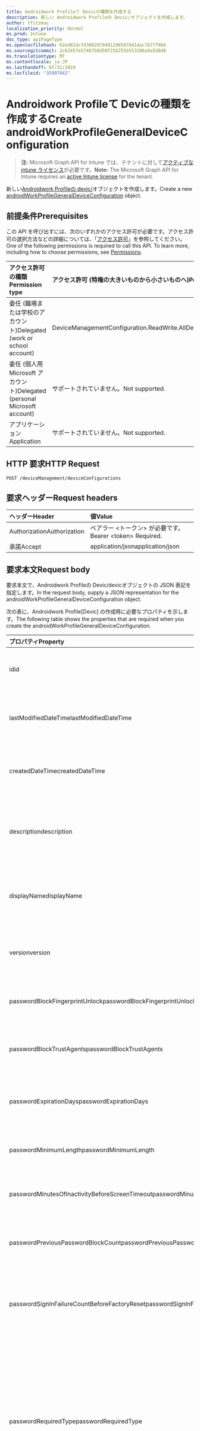```yaml
---
title: Androidwork Profileて Devicの種類を作成する
description: 新しい Androidwork Profileの Devic/オブジェクトを作成します。
author: tfitzmac
localization_priority: Normal
ms.prod: Intune
doc_type: apiPageType
ms.openlocfilehash: 62ed82dcfd3892970491296597d414ac7677f9b6
ms.sourcegitcommit: 2c62457e57467b8d50f21b255b553106a9a5d8d6
ms.translationtype: MT
ms.contentlocale: ja-JP
ms.lasthandoff: 07/31/2019
ms.locfileid: "35997842"
---
```

# <a name="create-androidworkprofilegeneraldeviceconfiguration"></a><span data-ttu-id="ccf37-103">Androidwork Profileて Devicの種類を作成する</span><span class="sxs-lookup"><span data-stu-id="ccf37-103">Create androidWorkProfileGeneralDeviceConfiguration</span></span>

> <span data-ttu-id="ccf37-104">**注:** Microsoft Graph API for Intune では、テナントに対して[アクティブな intune ライセンス](https://go.microsoft.com/fwlink/?linkid=839381)が必要です。</span><span class="sxs-lookup"><span data-stu-id="ccf37-104">**Note:** The Microsoft Graph API for Intune requires an [active Intune license](https://go.microsoft.com/fwlink/?linkid=839381) for the tenant.</span></span>

<span data-ttu-id="ccf37-105">新しい[Androidwork Profileの devic/](../resources/intune-deviceconfig-androidworkprofilegeneraldeviceconfiguration.md)オブジェクトを作成します。</span><span class="sxs-lookup"><span data-stu-id="ccf37-105">Create a new [androidWorkProfileGeneralDeviceConfiguration](../resources/intune-deviceconfig-androidworkprofilegeneraldeviceconfiguration.md) object.</span></span>

## <a name="prerequisites"></a><span data-ttu-id="ccf37-106">前提条件</span><span class="sxs-lookup"><span data-stu-id="ccf37-106">Prerequisites</span></span>
<span data-ttu-id="ccf37-p101">この API を呼び出すには、次のいずれかのアクセス許可が必要です。アクセス許可の選択方法などの詳細については、「[アクセス許可](/graph/permissions-reference)」を参照してください。</span><span class="sxs-lookup"><span data-stu-id="ccf37-p101">One of the following permissions is required to call this API. To learn more, including how to choose permissions, see [Permissions](/graph/permissions-reference).</span></span>

|<span data-ttu-id="ccf37-109">アクセス許可の種類</span><span class="sxs-lookup"><span data-stu-id="ccf37-109">Permission type</span></span>|<span data-ttu-id="ccf37-110">アクセス許可 (特権の大きいものから小さいものへ)</span><span class="sxs-lookup"><span data-stu-id="ccf37-110">Permissions (from most to least privileged)</span></span>|
|:---|:---|
|<span data-ttu-id="ccf37-111">委任 (職場または学校のアカウント)</span><span class="sxs-lookup"><span data-stu-id="ccf37-111">Delegated (work or school account)</span></span>|<span data-ttu-id="ccf37-112">DeviceManagementConfiguration.ReadWrite.All</span><span class="sxs-lookup"><span data-stu-id="ccf37-112">DeviceManagementConfiguration.ReadWrite.All</span></span>|
|<span data-ttu-id="ccf37-113">委任 (個人用 Microsoft アカウント)</span><span class="sxs-lookup"><span data-stu-id="ccf37-113">Delegated (personal Microsoft account)</span></span>|<span data-ttu-id="ccf37-114">サポートされていません。</span><span class="sxs-lookup"><span data-stu-id="ccf37-114">Not supported.</span></span>|
|<span data-ttu-id="ccf37-115">アプリケーション</span><span class="sxs-lookup"><span data-stu-id="ccf37-115">Application</span></span>|<span data-ttu-id="ccf37-116">サポートされていません。</span><span class="sxs-lookup"><span data-stu-id="ccf37-116">Not supported.</span></span>|

## <a name="http-request"></a><span data-ttu-id="ccf37-117">HTTP 要求</span><span class="sxs-lookup"><span data-stu-id="ccf37-117">HTTP Request</span></span>
<!-- {
  "blockType": "ignored"
}
-->
``` http
POST /deviceManagement/deviceConfigurations
```

## <a name="request-headers"></a><span data-ttu-id="ccf37-118">要求ヘッダー</span><span class="sxs-lookup"><span data-stu-id="ccf37-118">Request headers</span></span>
|<span data-ttu-id="ccf37-119">ヘッダー</span><span class="sxs-lookup"><span data-stu-id="ccf37-119">Header</span></span>|<span data-ttu-id="ccf37-120">値</span><span class="sxs-lookup"><span data-stu-id="ccf37-120">Value</span></span>|
|:---|:---|
|<span data-ttu-id="ccf37-121">Authorization</span><span class="sxs-lookup"><span data-stu-id="ccf37-121">Authorization</span></span>|<span data-ttu-id="ccf37-122">ベアラー &lt;トークン&gt; が必要です。</span><span class="sxs-lookup"><span data-stu-id="ccf37-122">Bearer &lt;token&gt; Required.</span></span>|
|<span data-ttu-id="ccf37-123">承諾</span><span class="sxs-lookup"><span data-stu-id="ccf37-123">Accept</span></span>|<span data-ttu-id="ccf37-124">application/json</span><span class="sxs-lookup"><span data-stu-id="ccf37-124">application/json</span></span>|

## <a name="request-body"></a><span data-ttu-id="ccf37-125">要求本文</span><span class="sxs-lookup"><span data-stu-id="ccf37-125">Request body</span></span>
<span data-ttu-id="ccf37-126">要求本文で、Androidwork Profileの Devic/devicオブジェクトの JSON 表記を指定します。</span><span class="sxs-lookup"><span data-stu-id="ccf37-126">In the request body, supply a JSON representation for the androidWorkProfileGeneralDeviceConfiguration object.</span></span>

<span data-ttu-id="ccf37-127">次の表に、Androidwork Profile[Devic] の作成時に必要なプロパティを示します。</span><span class="sxs-lookup"><span data-stu-id="ccf37-127">The following table shows the properties that are required when you create the androidWorkProfileGeneralDeviceConfiguration.</span></span>

|<span data-ttu-id="ccf37-128">プロパティ</span><span class="sxs-lookup"><span data-stu-id="ccf37-128">Property</span></span>|<span data-ttu-id="ccf37-129">型</span><span class="sxs-lookup"><span data-stu-id="ccf37-129">Type</span></span>|<span data-ttu-id="ccf37-130">説明</span><span class="sxs-lookup"><span data-stu-id="ccf37-130">Description</span></span>|
|:---|:---|:---|
|<span data-ttu-id="ccf37-131">id</span><span class="sxs-lookup"><span data-stu-id="ccf37-131">id</span></span>|<span data-ttu-id="ccf37-132">文字列</span><span class="sxs-lookup"><span data-stu-id="ccf37-132">String</span></span>|<span data-ttu-id="ccf37-133">エンティティのキー。</span><span class="sxs-lookup"><span data-stu-id="ccf37-133">Key of the entity.</span></span> <span data-ttu-id="ccf37-134">[deviceConfiguration](../resources/intune-deviceconfig-deviceconfiguration.md) から継承します</span><span class="sxs-lookup"><span data-stu-id="ccf37-134">Inherited from [deviceConfiguration](../resources/intune-deviceconfig-deviceconfiguration.md)</span></span>|
|<span data-ttu-id="ccf37-135">lastModifiedDateTime</span><span class="sxs-lookup"><span data-stu-id="ccf37-135">lastModifiedDateTime</span></span>|<span data-ttu-id="ccf37-136">DateTimeOffset</span><span class="sxs-lookup"><span data-stu-id="ccf37-136">DateTimeOffset</span></span>|<span data-ttu-id="ccf37-137">オブジェクトの最終更新の DateTime。</span><span class="sxs-lookup"><span data-stu-id="ccf37-137">DateTime the object was last modified.</span></span> <span data-ttu-id="ccf37-138">[deviceConfiguration](../resources/intune-deviceconfig-deviceconfiguration.md) から継承します</span><span class="sxs-lookup"><span data-stu-id="ccf37-138">Inherited from [deviceConfiguration](../resources/intune-deviceconfig-deviceconfiguration.md)</span></span>|
|<span data-ttu-id="ccf37-139">createdDateTime</span><span class="sxs-lookup"><span data-stu-id="ccf37-139">createdDateTime</span></span>|<span data-ttu-id="ccf37-140">DateTimeOffset</span><span class="sxs-lookup"><span data-stu-id="ccf37-140">DateTimeOffset</span></span>|<span data-ttu-id="ccf37-141">オブジェクトが作成された DateTime。</span><span class="sxs-lookup"><span data-stu-id="ccf37-141">DateTime the object was created.</span></span> <span data-ttu-id="ccf37-142">[deviceConfiguration](../resources/intune-deviceconfig-deviceconfiguration.md) から継承します</span><span class="sxs-lookup"><span data-stu-id="ccf37-142">Inherited from [deviceConfiguration](../resources/intune-deviceconfig-deviceconfiguration.md)</span></span>|
|<span data-ttu-id="ccf37-143">description</span><span class="sxs-lookup"><span data-stu-id="ccf37-143">description</span></span>|<span data-ttu-id="ccf37-144">String</span><span class="sxs-lookup"><span data-stu-id="ccf37-144">String</span></span>|<span data-ttu-id="ccf37-145">管理者が指定した、デバイス構成についての説明。</span><span class="sxs-lookup"><span data-stu-id="ccf37-145">Admin provided description of the Device Configuration.</span></span> <span data-ttu-id="ccf37-146">[deviceConfiguration](../resources/intune-deviceconfig-deviceconfiguration.md) から継承します</span><span class="sxs-lookup"><span data-stu-id="ccf37-146">Inherited from [deviceConfiguration](../resources/intune-deviceconfig-deviceconfiguration.md)</span></span>|
|<span data-ttu-id="ccf37-147">displayName</span><span class="sxs-lookup"><span data-stu-id="ccf37-147">displayName</span></span>|<span data-ttu-id="ccf37-148">String</span><span class="sxs-lookup"><span data-stu-id="ccf37-148">String</span></span>|<span data-ttu-id="ccf37-149">管理者が指定した、デバイス構成の名前。</span><span class="sxs-lookup"><span data-stu-id="ccf37-149">Admin provided name of the device configuration.</span></span> <span data-ttu-id="ccf37-150">[deviceConfiguration](../resources/intune-deviceconfig-deviceconfiguration.md) から継承します</span><span class="sxs-lookup"><span data-stu-id="ccf37-150">Inherited from [deviceConfiguration](../resources/intune-deviceconfig-deviceconfiguration.md)</span></span>|
|<span data-ttu-id="ccf37-151">version</span><span class="sxs-lookup"><span data-stu-id="ccf37-151">version</span></span>|<span data-ttu-id="ccf37-152">Int32</span><span class="sxs-lookup"><span data-stu-id="ccf37-152">Int32</span></span>|<span data-ttu-id="ccf37-153">デバイス構成のバージョン。</span><span class="sxs-lookup"><span data-stu-id="ccf37-153">Version of the device configuration.</span></span> <span data-ttu-id="ccf37-154">[deviceConfiguration](../resources/intune-deviceconfig-deviceconfiguration.md) から継承します</span><span class="sxs-lookup"><span data-stu-id="ccf37-154">Inherited from [deviceConfiguration](../resources/intune-deviceconfig-deviceconfiguration.md)</span></span>|
|<span data-ttu-id="ccf37-155">passwordBlockFingerprintUnlock</span><span class="sxs-lookup"><span data-stu-id="ccf37-155">passwordBlockFingerprintUnlock</span></span>|<span data-ttu-id="ccf37-156">Boolean</span><span class="sxs-lookup"><span data-stu-id="ccf37-156">Boolean</span></span>|<span data-ttu-id="ccf37-157">指紋によるロック解除を禁止するかどうかを示します。</span><span class="sxs-lookup"><span data-stu-id="ccf37-157">Indicates whether or not to block fingerprint unlock.</span></span>|
|<span data-ttu-id="ccf37-158">passwordBlockTrustAgents</span><span class="sxs-lookup"><span data-stu-id="ccf37-158">passwordBlockTrustAgents</span></span>|<span data-ttu-id="ccf37-159">Boolean</span><span class="sxs-lookup"><span data-stu-id="ccf37-159">Boolean</span></span>|<span data-ttu-id="ccf37-160">Smart Lock や他の信頼エージェントをブロックするかどうかを示します。</span><span class="sxs-lookup"><span data-stu-id="ccf37-160">Indicates whether or not to block Smart Lock and other trust agents.</span></span>|
|<span data-ttu-id="ccf37-161">passwordExpirationDays</span><span class="sxs-lookup"><span data-stu-id="ccf37-161">passwordExpirationDays</span></span>|<span data-ttu-id="ccf37-162">Int32</span><span class="sxs-lookup"><span data-stu-id="ccf37-162">Int32</span></span>|<span data-ttu-id="ccf37-163">パスワードの有効期限が切れるまでの日数。</span><span class="sxs-lookup"><span data-stu-id="ccf37-163">Number of days before the password expires.</span></span> <span data-ttu-id="ccf37-164">有効な値は 1 から 365 までです</span><span class="sxs-lookup"><span data-stu-id="ccf37-164">Valid values 1 to 365</span></span>|
|<span data-ttu-id="ccf37-165">passwordMinimumLength</span><span class="sxs-lookup"><span data-stu-id="ccf37-165">passwordMinimumLength</span></span>|<span data-ttu-id="ccf37-166">Int32</span><span class="sxs-lookup"><span data-stu-id="ccf37-166">Int32</span></span>|<span data-ttu-id="ccf37-167">パスワードの最小の長さ。</span><span class="sxs-lookup"><span data-stu-id="ccf37-167">Minimum length of passwords.</span></span> <span data-ttu-id="ccf37-168">有効な値は 4 から 16 までです</span><span class="sxs-lookup"><span data-stu-id="ccf37-168">Valid values 4 to 16</span></span>|
|<span data-ttu-id="ccf37-169">passwordMinutesOfInactivityBeforeScreenTimeout</span><span class="sxs-lookup"><span data-stu-id="ccf37-169">passwordMinutesOfInactivityBeforeScreenTimeout</span></span>|<span data-ttu-id="ccf37-170">Int32</span><span class="sxs-lookup"><span data-stu-id="ccf37-170">Int32</span></span>|<span data-ttu-id="ccf37-171">画面がタイムアウトになるまでの非アクティブ時間 (分)。</span><span class="sxs-lookup"><span data-stu-id="ccf37-171">Minutes of inactivity before the screen times out.</span></span>|
|<span data-ttu-id="ccf37-172">passwordPreviousPasswordBlockCount</span><span class="sxs-lookup"><span data-stu-id="ccf37-172">passwordPreviousPasswordBlockCount</span></span>|<span data-ttu-id="ccf37-173">Int32</span><span class="sxs-lookup"><span data-stu-id="ccf37-173">Int32</span></span>|<span data-ttu-id="ccf37-174">ブロックする、以前のパスワードの数。</span><span class="sxs-lookup"><span data-stu-id="ccf37-174">Number of previous passwords to block.</span></span> <span data-ttu-id="ccf37-175">有効な値は 0 から 24 までです</span><span class="sxs-lookup"><span data-stu-id="ccf37-175">Valid values 0 to 24</span></span>|
|<span data-ttu-id="ccf37-176">passwordSignInFailureCountBeforeFactoryReset</span><span class="sxs-lookup"><span data-stu-id="ccf37-176">passwordSignInFailureCountBeforeFactoryReset</span></span>|<span data-ttu-id="ccf37-177">Int32</span><span class="sxs-lookup"><span data-stu-id="ccf37-177">Int32</span></span>|<span data-ttu-id="ccf37-178">出荷時の設定にリセットされるまでの、失敗が許可されるサインインの回数。</span><span class="sxs-lookup"><span data-stu-id="ccf37-178">Number of sign in failures allowed before factory reset.</span></span> <span data-ttu-id="ccf37-179">有効な値は1から16までです</span><span class="sxs-lookup"><span data-stu-id="ccf37-179">Valid values 1 to 16</span></span>|
|<span data-ttu-id="ccf37-180">passwordRequiredType</span><span class="sxs-lookup"><span data-stu-id="ccf37-180">passwordRequiredType</span></span>|[<span data-ttu-id="ccf37-181">androidWorkProfileRequiredPasswordType</span><span class="sxs-lookup"><span data-stu-id="ccf37-181">androidWorkProfileRequiredPasswordType</span></span>](../resources/intune-deviceconfig-androidworkprofilerequiredpasswordtype.md)|<span data-ttu-id="ccf37-182">必要なパスワードの種類。</span><span class="sxs-lookup"><span data-stu-id="ccf37-182">Type of password that is required.</span></span> <span data-ttu-id="ccf37-183">可能な値は、`deviceDefault`、`lowSecurityBiometric`、`required`、`atLeastNumeric`、`numericComplex`、`atLeastAlphabetic`、`atLeastAlphanumeric`、`alphanumericWithSymbols` です。</span><span class="sxs-lookup"><span data-stu-id="ccf37-183">Possible values are: `deviceDefault`, `lowSecurityBiometric`, `required`, `atLeastNumeric`, `numericComplex`, `atLeastAlphabetic`, `atLeastAlphanumeric`, `alphanumericWithSymbols`.</span></span>|
|<span data-ttu-id="ccf37-184">workProfileDataSharingType</span><span class="sxs-lookup"><span data-stu-id="ccf37-184">workProfileDataSharingType</span></span>|[<span data-ttu-id="ccf37-185">androidWorkProfileCrossProfileDataSharingType</span><span class="sxs-lookup"><span data-stu-id="ccf37-185">androidWorkProfileCrossProfileDataSharingType</span></span>](../resources/intune-deviceconfig-androidworkprofilecrossprofiledatasharingtype.md)|<span data-ttu-id="ccf37-186">許可されているデータ共有の種類。</span><span class="sxs-lookup"><span data-stu-id="ccf37-186">Type of data sharing that is allowed.</span></span> <span data-ttu-id="ccf37-187">使用可能な値は、`deviceDefault`、`preventAny`、`allowPersonalToWork`、`noRestrictions` です。</span><span class="sxs-lookup"><span data-stu-id="ccf37-187">Possible values are: `deviceDefault`, `preventAny`, `allowPersonalToWork`, `noRestrictions`.</span></span>|
|<span data-ttu-id="ccf37-188">workProfileBlockNotificationsWhileDeviceLocked</span><span class="sxs-lookup"><span data-stu-id="ccf37-188">workProfileBlockNotificationsWhileDeviceLocked</span></span>|<span data-ttu-id="ccf37-189">Boolean</span><span class="sxs-lookup"><span data-stu-id="ccf37-189">Boolean</span></span>|<span data-ttu-id="ccf37-190">デバイスがロックされているときに通知をブロックするかどうかを示します。</span><span class="sxs-lookup"><span data-stu-id="ccf37-190">Indicates whether or not to block notifications while device locked.</span></span>|
|<span data-ttu-id="ccf37-191">ワークワークプロファイルのアカウント</span><span class="sxs-lookup"><span data-stu-id="ccf37-191">workProfileBlockAddingAccounts</span></span>|<span data-ttu-id="ccf37-192">Boolean</span><span class="sxs-lookup"><span data-stu-id="ccf37-192">Boolean</span></span>|<span data-ttu-id="ccf37-193">ユーザーが作業プロファイルでアカウントを追加または削除することを禁止します。</span><span class="sxs-lookup"><span data-stu-id="ccf37-193">Block users from adding/removing accounts in work profile.</span></span>|
|<span data-ttu-id="ccf37-194">workProfileBluetoothEnableContactSharing</span><span class="sxs-lookup"><span data-stu-id="ccf37-194">workProfileBluetoothEnableContactSharing</span></span>|<span data-ttu-id="ccf37-195">Boolean</span><span class="sxs-lookup"><span data-stu-id="ccf37-195">Boolean</span></span>|<span data-ttu-id="ccf37-196">Bluetooth デバイスがエンタープライズの連絡先にアクセスできるようにします。</span><span class="sxs-lookup"><span data-stu-id="ccf37-196">Allow bluetooth devices to access enterprise contacts.</span></span>|
|<span data-ttu-id="ccf37-197">workProfileBlockScreenCapture</span><span class="sxs-lookup"><span data-stu-id="ccf37-197">workProfileBlockScreenCapture</span></span>|<span data-ttu-id="ccf37-198">Boolean</span><span class="sxs-lookup"><span data-stu-id="ccf37-198">Boolean</span></span>|<span data-ttu-id="ccf37-199">作業プロファイルの画面キャプチャをブロックします。</span><span class="sxs-lookup"><span data-stu-id="ccf37-199">Block screen capture in work profile.</span></span>|
|<span data-ttu-id="ccf37-200">work Profileblockクロスバープロファイル Ecallerid</span><span class="sxs-lookup"><span data-stu-id="ccf37-200">workProfileBlockCrossProfileCallerId</span></span>|<span data-ttu-id="ccf37-201">Boolean</span><span class="sxs-lookup"><span data-stu-id="ccf37-201">Boolean</span></span>|<span data-ttu-id="ccf37-202">[ブロック表示作業プロファイルの発信者番号を個人プロファイルに表示する。</span><span class="sxs-lookup"><span data-stu-id="ccf37-202">Block display work profile caller ID in personal profile.</span></span>|
|<span data-ttu-id="ccf37-203">workProfileBlockCamera</span><span class="sxs-lookup"><span data-stu-id="ccf37-203">workProfileBlockCamera</span></span>|<span data-ttu-id="ccf37-204">Boolean</span><span class="sxs-lookup"><span data-stu-id="ccf37-204">Boolean</span></span>|<span data-ttu-id="ccf37-205">作業プロファイルカメラをブロックします。</span><span class="sxs-lookup"><span data-stu-id="ccf37-205">Block work profile camera.</span></span>|
|<span data-ttu-id="ccf37-206">workProfileBlockCrossProfileContactsSearch</span><span class="sxs-lookup"><span data-stu-id="ccf37-206">workProfileBlockCrossProfileContactsSearch</span></span>|<span data-ttu-id="ccf37-207">Boolean</span><span class="sxs-lookup"><span data-stu-id="ccf37-207">Boolean</span></span>|<span data-ttu-id="ccf37-208">個人用プロファイルでの作業プロファイルの連絡先の使用を禁止します。</span><span class="sxs-lookup"><span data-stu-id="ccf37-208">Block work profile contacts availability in personal profile.</span></span>|
|<span data-ttu-id="ccf37-209">workProfileBlockCrossProfileCopyPaste</span><span class="sxs-lookup"><span data-stu-id="ccf37-209">workProfileBlockCrossProfileCopyPaste</span></span>|<span data-ttu-id="ccf37-210">Boolean</span><span class="sxs-lookup"><span data-stu-id="ccf37-210">Boolean</span></span>|<span data-ttu-id="ccf37-211">[クロスプロファイルコピー/貼り付けを許可する] の設定が有効になっているかどうかを示すブール値。</span><span class="sxs-lookup"><span data-stu-id="ccf37-211">Boolean that indicates if the setting disallow cross profile copy/paste is enabled.</span></span>|
|<span data-ttu-id="ccf37-212">work Profiledefaultapppermissionpolicy</span><span class="sxs-lookup"><span data-stu-id="ccf37-212">workProfileDefaultAppPermissionPolicy</span></span>|[<span data-ttu-id="ccf37-213">androidWorkProfileDefaultAppPermissionPolicyType</span><span class="sxs-lookup"><span data-stu-id="ccf37-213">androidWorkProfileDefaultAppPermissionPolicyType</span></span>](../resources/intune-deviceconfig-androidworkprofiledefaultapppermissionpolicytype.md)|<span data-ttu-id="ccf37-214">必要なパスワードの種類。</span><span class="sxs-lookup"><span data-stu-id="ccf37-214">Type of password that is required.</span></span> <span data-ttu-id="ccf37-215">使用可能な値は、`deviceDefault`、`prompt`、`autoGrant`、`autoDeny` です。</span><span class="sxs-lookup"><span data-stu-id="ccf37-215">Possible values are: `deviceDefault`, `prompt`, `autoGrant`, `autoDeny`.</span></span>|
|<span data-ttu-id="ccf37-216">。 Workprofilepasswordblockfingerprintunlock</span><span class="sxs-lookup"><span data-stu-id="ccf37-216">workProfilePasswordBlockFingerprintUnlock</span></span>|<span data-ttu-id="ccf37-217">Boolean</span><span class="sxs-lookup"><span data-stu-id="ccf37-217">Boolean</span></span>|<span data-ttu-id="ccf37-218">ワークプロファイルの指紋のロック解除をブロックするかどうかを示します。</span><span class="sxs-lookup"><span data-stu-id="ccf37-218">Indicates whether or not to block fingerprint unlock for work profile.</span></span>|
|<span data-ttu-id="ccf37-219">workProfilePasswordBlockTrustAgents</span><span class="sxs-lookup"><span data-stu-id="ccf37-219">workProfilePasswordBlockTrustAgents</span></span>|<span data-ttu-id="ccf37-220">Boolean</span><span class="sxs-lookup"><span data-stu-id="ccf37-220">Boolean</span></span>|<span data-ttu-id="ccf37-221">ワークプロファイルのスマートロックおよびその他の信頼エージェントを禁止するかどうかを示します。</span><span class="sxs-lookup"><span data-stu-id="ccf37-221">Indicates whether or not to block Smart Lock and other trust agents for work profile.</span></span>|
|<span data-ttu-id="ccf37-222">workProfilePasswordExpirationDays</span><span class="sxs-lookup"><span data-stu-id="ccf37-222">workProfilePasswordExpirationDays</span></span>|<span data-ttu-id="ccf37-223">Int32</span><span class="sxs-lookup"><span data-stu-id="ccf37-223">Int32</span></span>|<span data-ttu-id="ccf37-224">作業プロファイルのパスワードが期限切れになるまでの日数。</span><span class="sxs-lookup"><span data-stu-id="ccf37-224">Number of days before the work profile password expires.</span></span> <span data-ttu-id="ccf37-225">有効な値は 1 から 365 までです</span><span class="sxs-lookup"><span data-stu-id="ccf37-225">Valid values 1 to 365</span></span>|
|<span data-ttu-id="ccf37-226">workProfilePasswordMinimumLength</span><span class="sxs-lookup"><span data-stu-id="ccf37-226">workProfilePasswordMinimumLength</span></span>|<span data-ttu-id="ccf37-227">Int32</span><span class="sxs-lookup"><span data-stu-id="ccf37-227">Int32</span></span>|<span data-ttu-id="ccf37-228">ワークプロファイルのパスワードの最小の長さ。</span><span class="sxs-lookup"><span data-stu-id="ccf37-228">Minimum length of work profile password.</span></span> <span data-ttu-id="ccf37-229">有効な値は 4 から 16 までです</span><span class="sxs-lookup"><span data-stu-id="ccf37-229">Valid values 4 to 16</span></span>|
|<span data-ttu-id="ccf37-230">ワークプロファイルのパスワード Minnumericcharacters</span><span class="sxs-lookup"><span data-stu-id="ccf37-230">workProfilePasswordMinNumericCharacters</span></span>|<span data-ttu-id="ccf37-231">Int32</span><span class="sxs-lookup"><span data-stu-id="ccf37-231">Int32</span></span>|<span data-ttu-id="ccf37-232">作業プロファイルのパスワードに必要な数字の最小数。</span><span class="sxs-lookup"><span data-stu-id="ccf37-232">Minimum # of numeric characters required in work profile password.</span></span> <span data-ttu-id="ccf37-233">有効な値は1から10までです</span><span class="sxs-lookup"><span data-stu-id="ccf37-233">Valid values 1 to 10</span></span>|
|<span data-ttu-id="ccf37-234">workProfilePasswordMinNonLetterCharacters</span><span class="sxs-lookup"><span data-stu-id="ccf37-234">workProfilePasswordMinNonLetterCharacters</span></span>|<span data-ttu-id="ccf37-235">Int32</span><span class="sxs-lookup"><span data-stu-id="ccf37-235">Int32</span></span>|<span data-ttu-id="ccf37-236">作業プロファイルのパスワードに必要な文字以外の文字数の最小値。</span><span class="sxs-lookup"><span data-stu-id="ccf37-236">Minimum # of non-letter characters required in work profile password.</span></span> <span data-ttu-id="ccf37-237">有効な値は1から10までです</span><span class="sxs-lookup"><span data-stu-id="ccf37-237">Valid values 1 to 10</span></span>|
|<span data-ttu-id="ccf37-238">workProfilePasswordMinLetterCharacters</span><span class="sxs-lookup"><span data-stu-id="ccf37-238">workProfilePasswordMinLetterCharacters</span></span>|<span data-ttu-id="ccf37-239">Int32</span><span class="sxs-lookup"><span data-stu-id="ccf37-239">Int32</span></span>|<span data-ttu-id="ccf37-240">作業プロファイルのパスワードに必要な文字数の最小値。</span><span class="sxs-lookup"><span data-stu-id="ccf37-240">Minimum # of letter characters required in work profile password.</span></span> <span data-ttu-id="ccf37-241">有効な値は1から10までです</span><span class="sxs-lookup"><span data-stu-id="ccf37-241">Valid values 1 to 10</span></span>|
|<span data-ttu-id="ccf37-242">workProfilePasswordMinLowerCaseCharacters</span><span class="sxs-lookup"><span data-stu-id="ccf37-242">workProfilePasswordMinLowerCaseCharacters</span></span>|<span data-ttu-id="ccf37-243">Int32</span><span class="sxs-lookup"><span data-stu-id="ccf37-243">Int32</span></span>|<span data-ttu-id="ccf37-244">作業プロファイルのパスワードに必要な小文字の最小文字数。</span><span class="sxs-lookup"><span data-stu-id="ccf37-244">Minimum # of lower-case characters required in work profile password.</span></span> <span data-ttu-id="ccf37-245">有効な値は1から10までです</span><span class="sxs-lookup"><span data-stu-id="ccf37-245">Valid values 1 to 10</span></span>|
|<span data-ttu-id="ccf37-246">workProfilePasswordMinUpperCaseCharacters</span><span class="sxs-lookup"><span data-stu-id="ccf37-246">workProfilePasswordMinUpperCaseCharacters</span></span>|<span data-ttu-id="ccf37-247">Int32</span><span class="sxs-lookup"><span data-stu-id="ccf37-247">Int32</span></span>|<span data-ttu-id="ccf37-248">作業プロファイルのパスワードに必要な大文字と小文字の最小値。</span><span class="sxs-lookup"><span data-stu-id="ccf37-248">Minimum # of upper-case characters required in work profile password.</span></span> <span data-ttu-id="ccf37-249">有効な値は1から10までです</span><span class="sxs-lookup"><span data-stu-id="ccf37-249">Valid values 1 to 10</span></span>|
|<span data-ttu-id="ccf37-250">ワークスペースのパスワードを入力する</span><span class="sxs-lookup"><span data-stu-id="ccf37-250">workProfilePasswordMinSymbolCharacters</span></span>|<span data-ttu-id="ccf37-251">Int32</span><span class="sxs-lookup"><span data-stu-id="ccf37-251">Int32</span></span>|<span data-ttu-id="ccf37-252">作業プロファイルのパスワードに必要な記号の最小数。</span><span class="sxs-lookup"><span data-stu-id="ccf37-252">Minimum # of symbols required in work profile password.</span></span> <span data-ttu-id="ccf37-253">有効な値は1から10までです</span><span class="sxs-lookup"><span data-stu-id="ccf37-253">Valid values 1 to 10</span></span>|
|<span data-ttu-id="ccf37-254">workProfilePasswordMinutesOfInactivityBeforeScreenTimeout</span><span class="sxs-lookup"><span data-stu-id="ccf37-254">workProfilePasswordMinutesOfInactivityBeforeScreenTimeout</span></span>|<span data-ttu-id="ccf37-255">Int32</span><span class="sxs-lookup"><span data-stu-id="ccf37-255">Int32</span></span>|<span data-ttu-id="ccf37-256">画面がタイムアウトになるまでの非アクティブ時間 (分)。</span><span class="sxs-lookup"><span data-stu-id="ccf37-256">Minutes of inactivity before the screen times out.</span></span>|
|<span data-ttu-id="ccf37-257">workProfilePasswordPreviousPasswordBlockCount</span><span class="sxs-lookup"><span data-stu-id="ccf37-257">workProfilePasswordPreviousPasswordBlockCount</span></span>|<span data-ttu-id="ccf37-258">Int32</span><span class="sxs-lookup"><span data-stu-id="ccf37-258">Int32</span></span>|<span data-ttu-id="ccf37-259">ブロックする、以前の作業プロファイルのパスワードの数。</span><span class="sxs-lookup"><span data-stu-id="ccf37-259">Number of previous work profile passwords to block.</span></span> <span data-ttu-id="ccf37-260">有効な値は 0 から 24 までです</span><span class="sxs-lookup"><span data-stu-id="ccf37-260">Valid values 0 to 24</span></span>|
|<span data-ttu-id="ccf37-261">workProfilePasswordSignInFailureCountBeforeFactoryReset</span><span class="sxs-lookup"><span data-stu-id="ccf37-261">workProfilePasswordSignInFailureCountBeforeFactoryReset</span></span>|<span data-ttu-id="ccf37-262">Int32</span><span class="sxs-lookup"><span data-stu-id="ccf37-262">Int32</span></span>|<span data-ttu-id="ccf37-263">作業プロファイルが削除され、すべての企業データが削除されるまでに許可されるサインイン失敗回数。</span><span class="sxs-lookup"><span data-stu-id="ccf37-263">Number of sign in failures allowed before work profile is removed and all corporate data deleted.</span></span> <span data-ttu-id="ccf37-264">有効な値は1から16までです</span><span class="sxs-lookup"><span data-stu-id="ccf37-264">Valid values 1 to 16</span></span>|
|<span data-ttu-id="ccf37-265">workProfilePasswordRequiredType</span><span class="sxs-lookup"><span data-stu-id="ccf37-265">workProfilePasswordRequiredType</span></span>|[<span data-ttu-id="ccf37-266">androidWorkProfileRequiredPasswordType</span><span class="sxs-lookup"><span data-stu-id="ccf37-266">androidWorkProfileRequiredPasswordType</span></span>](../resources/intune-deviceconfig-androidworkprofilerequiredpasswordtype.md)|<span data-ttu-id="ccf37-267">必要な業務プロファイルのパスワードの種類。</span><span class="sxs-lookup"><span data-stu-id="ccf37-267">Type of work profile password that is required.</span></span> <span data-ttu-id="ccf37-268">可能な値は、`deviceDefault`、`lowSecurityBiometric`、`required`、`atLeastNumeric`、`numericComplex`、`atLeastAlphabetic`、`atLeastAlphanumeric`、`alphanumericWithSymbols` です。</span><span class="sxs-lookup"><span data-stu-id="ccf37-268">Possible values are: `deviceDefault`, `lowSecurityBiometric`, `required`, `atLeastNumeric`, `numericComplex`, `atLeastAlphabetic`, `atLeastAlphanumeric`, `alphanumericWithSymbols`.</span></span>|
|<span data-ttu-id="ccf37-269">次</span><span class="sxs-lookup"><span data-stu-id="ccf37-269">workProfileRequirePassword</span></span>|<span data-ttu-id="ccf37-270">Boolean</span><span class="sxs-lookup"><span data-stu-id="ccf37-270">Boolean</span></span>|<span data-ttu-id="ccf37-271">パスワードが必要です。または職場プロファイルでは使用できません</span><span class="sxs-lookup"><span data-stu-id="ccf37-271">Password is required or not for work profile</span></span>|
|<span data-ttu-id="ccf37-272">securityRequireVerifyApps</span><span class="sxs-lookup"><span data-stu-id="ccf37-272">securityRequireVerifyApps</span></span>|<span data-ttu-id="ccf37-273">Boolean</span><span class="sxs-lookup"><span data-stu-id="ccf37-273">Boolean</span></span>|<span data-ttu-id="ccf37-274">Android の検証アプリ機能をオンにするよう要求します。</span><span class="sxs-lookup"><span data-stu-id="ccf37-274">Require the Android Verify apps feature is turned on.</span></span>|



## <a name="response"></a><span data-ttu-id="ccf37-275">応答</span><span class="sxs-lookup"><span data-stu-id="ccf37-275">Response</span></span>
<span data-ttu-id="ccf37-276">成功した場合、このメソッド`201 Created`は応答コードと、応答本文で[Androidwork profileの devic/](../resources/intune-deviceconfig-androidworkprofilegeneraldeviceconfiguration.md)オブジェクトを返します。</span><span class="sxs-lookup"><span data-stu-id="ccf37-276">If successful, this method returns a `201 Created` response code and a [androidWorkProfileGeneralDeviceConfiguration](../resources/intune-deviceconfig-androidworkprofilegeneraldeviceconfiguration.md) object in the response body.</span></span>

## <a name="example"></a><span data-ttu-id="ccf37-277">例</span><span class="sxs-lookup"><span data-stu-id="ccf37-277">Example</span></span>

### <a name="request"></a><span data-ttu-id="ccf37-278">要求</span><span class="sxs-lookup"><span data-stu-id="ccf37-278">Request</span></span>
<span data-ttu-id="ccf37-279">以下は、要求の例です。</span><span class="sxs-lookup"><span data-stu-id="ccf37-279">Here is an example of the request.</span></span>
``` http
POST https://graph.microsoft.com/v1.0/deviceManagement/deviceConfigurations
Content-type: application/json
Content-length: 1831

{
  "@odata.type": "#microsoft.graph.androidWorkProfileGeneralDeviceConfiguration",
  "description": "Description value",
  "displayName": "Display Name value",
  "version": 7,
  "passwordBlockFingerprintUnlock": true,
  "passwordBlockTrustAgents": true,
  "passwordExpirationDays": 6,
  "passwordMinimumLength": 5,
  "passwordMinutesOfInactivityBeforeScreenTimeout": 14,
  "passwordPreviousPasswordBlockCount": 2,
  "passwordSignInFailureCountBeforeFactoryReset": 12,
  "passwordRequiredType": "lowSecurityBiometric",
  "workProfileDataSharingType": "preventAny",
  "workProfileBlockNotificationsWhileDeviceLocked": true,
  "workProfileBlockAddingAccounts": true,
  "workProfileBluetoothEnableContactSharing": true,
  "workProfileBlockScreenCapture": true,
  "workProfileBlockCrossProfileCallerId": true,
  "workProfileBlockCamera": true,
  "workProfileBlockCrossProfileContactsSearch": true,
  "workProfileBlockCrossProfileCopyPaste": true,
  "workProfileDefaultAppPermissionPolicy": "prompt",
  "workProfilePasswordBlockFingerprintUnlock": true,
  "workProfilePasswordBlockTrustAgents": true,
  "workProfilePasswordExpirationDays": 1,
  "workProfilePasswordMinimumLength": 0,
  "workProfilePasswordMinNumericCharacters": 7,
  "workProfilePasswordMinNonLetterCharacters": 9,
  "workProfilePasswordMinLetterCharacters": 6,
  "workProfilePasswordMinLowerCaseCharacters": 9,
  "workProfilePasswordMinUpperCaseCharacters": 9,
  "workProfilePasswordMinSymbolCharacters": 6,
  "workProfilePasswordMinutesOfInactivityBeforeScreenTimeout": 9,
  "workProfilePasswordPreviousPasswordBlockCount": 13,
  "workProfilePasswordSignInFailureCountBeforeFactoryReset": 7,
  "workProfilePasswordRequiredType": "lowSecurityBiometric",
  "workProfileRequirePassword": true,
  "securityRequireVerifyApps": true
}
```

### <a name="response"></a><span data-ttu-id="ccf37-280">応答</span><span class="sxs-lookup"><span data-stu-id="ccf37-280">Response</span></span>
<span data-ttu-id="ccf37-p126">以下は、応答の例です。注:簡潔にするために、ここに示す応答オブジェクトは切り詰められている場合があります。すべてのプロパティは実際の呼び出しから返されます。</span><span class="sxs-lookup"><span data-stu-id="ccf37-p126">Here is an example of the response. Note: The response object shown here may be truncated for brevity. All of the properties will be returned from an actual call.</span></span>
``` http
HTTP/1.1 201 Created
Content-Type: application/json
Content-Length: 2003

{
  "@odata.type": "#microsoft.graph.androidWorkProfileGeneralDeviceConfiguration",
  "id": "6decda7e-da7e-6dec-7eda-ec6d7edaec6d",
  "lastModifiedDateTime": "2017-01-01T00:00:35.1329464-08:00",
  "createdDateTime": "2017-01-01T00:02:43.5775965-08:00",
  "description": "Description value",
  "displayName": "Display Name value",
  "version": 7,
  "passwordBlockFingerprintUnlock": true,
  "passwordBlockTrustAgents": true,
  "passwordExpirationDays": 6,
  "passwordMinimumLength": 5,
  "passwordMinutesOfInactivityBeforeScreenTimeout": 14,
  "passwordPreviousPasswordBlockCount": 2,
  "passwordSignInFailureCountBeforeFactoryReset": 12,
  "passwordRequiredType": "lowSecurityBiometric",
  "workProfileDataSharingType": "preventAny",
  "workProfileBlockNotificationsWhileDeviceLocked": true,
  "workProfileBlockAddingAccounts": true,
  "workProfileBluetoothEnableContactSharing": true,
  "workProfileBlockScreenCapture": true,
  "workProfileBlockCrossProfileCallerId": true,
  "workProfileBlockCamera": true,
  "workProfileBlockCrossProfileContactsSearch": true,
  "workProfileBlockCrossProfileCopyPaste": true,
  "workProfileDefaultAppPermissionPolicy": "prompt",
  "workProfilePasswordBlockFingerprintUnlock": true,
  "workProfilePasswordBlockTrustAgents": true,
  "workProfilePasswordExpirationDays": 1,
  "workProfilePasswordMinimumLength": 0,
  "workProfilePasswordMinNumericCharacters": 7,
  "workProfilePasswordMinNonLetterCharacters": 9,
  "workProfilePasswordMinLetterCharacters": 6,
  "workProfilePasswordMinLowerCaseCharacters": 9,
  "workProfilePasswordMinUpperCaseCharacters": 9,
  "workProfilePasswordMinSymbolCharacters": 6,
  "workProfilePasswordMinutesOfInactivityBeforeScreenTimeout": 9,
  "workProfilePasswordPreviousPasswordBlockCount": 13,
  "workProfilePasswordSignInFailureCountBeforeFactoryReset": 7,
  "workProfilePasswordRequiredType": "lowSecurityBiometric",
  "workProfileRequirePassword": true,
  "securityRequireVerifyApps": true
}
```




